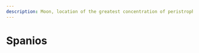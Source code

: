 ```yaml
---
description: Moon, location of the greatest concentration of peristrophite known.
---
```


# Spanios

